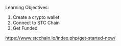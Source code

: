 Learning Objectives:

1. Create a crypto wallet
2. Connect to STC Chain
3. Get Funded

https://www.stcchain.io/index.php/get-started-now/
